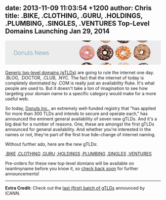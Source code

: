 date: 2013-11-09 11:03:54 +1200
author: Chris
title: .BIKE, .CLOTHING, .GURU, .HOLDINGS, .PLUMBING, .SINGLES, .VENTURES Top-Level Domains Launching Jan 29, 2014
----

![Screen Shot 2013-11-08 at 11.09.43.png](/media/2013-11-09-Screen_Shot_2013-11-08_at_11.09.43.png)

<!-- excerpt -->

[Generic top-level domains (gTLDs)](https://iwantmyname.com/domains/new-gtld-domain-extensions) are going to rule the internet one day. .BLOG, .DOCTOR, .CLUB, .NYC. The fact that the internet of today is completely dominated by .COM is really just an availability fluke. It's what people are used to. But it doesn't take a ton of imagination to see how targeting your domain name to a specific category would make for a more useful web. 

So today, [Donuts Inc.](http://www.donuts.co), an extremely well-funded registry that "has applied for more than 300 TLDs and intends to secure and operate each," has announced the eminent general availability of seven new gTLDs. And it's a big deal for a number of reasons. One, these are amongst the first gTLDs announced for general availability. And whether you're interested in the names or not, they're part of the first true tide-change of internet naming.

Without further ado, here are the new gTLDs:

<!-- /excerpt -->

[.BIKE](https://iwantmyname.com/domains/dot-bike) [.CLOTHING](https://iwantmyname.com/domains/dot-clothing) [.GURU](https://iwantmyname.com/domains/dot-guru) [.HOLDINGS](https://iwantmyname.com/domains/dot-holdings) [.PLUMBING](https://iwantmyname.com/domains/dot-plumbing) [.SINGLES](https://iwantmyname.com/domains/dot-singles) [.VENTURES](https://iwantmyname.com/domains/dot-ventures)

Pre-orders for these new top-level domians will be available on iwantmyname before you know it, so [check back soon](https://iwantmyname.com/blog/) for further announcements!

***

**Extra Credit:** Check out the [last (first) batch of gTLDs](https://iwantmyname.com/blog/2013/10/the-new-domain-extensions-gtlds-are-coming.html) announced by ICANN.

